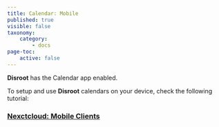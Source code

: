 ```yaml
---
title: Calendar: Mobile
published: true
visible: false
taxonomy:
    category:
        - docs
page-toc:
    active: false
---
```


**Disroot** has the Calendar app enabled.

To setup and use **Disroot** calendars on your device, check the following tutorial:

### [Nexctcloud: Mobile Clients](/cloud/clients/mobile)
